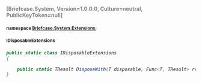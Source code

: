 <h4 style='color: gray;margin:0; padding:0;'> [Briefcase.System, Version=1.0.0.0, Culture=neutral, PublicKeyToken=null]</h4>

#### <small>namespace [Briefcase.System.Extensions](../Namespace/Briefcase.System.Extensions.md);</small>

#### <small>IDisposableExtensions</small>

<i>

```csharp
public static class IDisposableExtensions
{

	public static TResult DisposeWith(T disposable, Func<T, TResult> resultFunc); 
}
```

</i>

